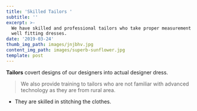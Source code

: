 ```yaml
---
title: 'Skilled Tailors '
subtitle: ''
excerpt: >-
  We have skilled and professional tailors who take proper measurement and make
  well fitting dresses.
date: '2019-03-24'
thumb_img_path: images/jnjbhv.jpg
content_img_path: images/superb-sunflower.jpg
template: post
---
```


**Tailors** covert designs of our designers into actual designer dress.

> We also provide training to tailors who are not familiar with advanced technology as they are from rural area. 

* They are skilled in stitching the clothes. 

